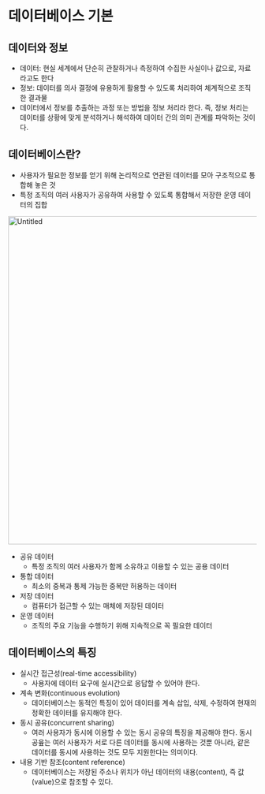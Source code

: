 # 데이터베이스 기본

## 데이터와 정보

- 데이터: 현실 세계에서 단순히 관찰하거나 측정하여 수집한 사실이나 값으로, 자료라고도 한다
- 정보: 데이터를 의사 결정에 유용하게 활용할 수 있도록 처리하여 체계적으로 조직한 결과물
- 데이터에서 정보를 추출하는 과정 또는 방법을 정보 처리라 한다. 즉, 정보 처리는 데이터를 상황에 맞게 분석하거나 해석하여 데이터 간의 의미 관계를 파악하는 것이다.

## 데이터베이스란?

- 사용자가 필요한 정보를 얻기 위해 논리적으로 연관된 데이터를 모아 구조적으로 통합해 놓은 것
- 특정 조직의 여러 사용자가 공유하여 사용할 수 있도록 통합해서 저장한 운영 데이터의 집합

<img width="666" alt="Untitled" src="https://user-images.githubusercontent.com/102662024/225354606-7a2fb34c-b176-4e52-8251-7b4fd394ffb3.png">

- 공유 데이터
    - 특정 조직의 여러 사용자가 함께 소유하고 이용할 수 있는 공용 데이터
- 통합 데이터
    - 최소의 중복과 통제 가능한 중복만 허용하는 데이터
- 저장 데이터
    - 컴퓨터가 접근할 수 있는 매체에 저장된 데이터
- 운영 데이터
    - 조직의 주요 기능을 수행하기 위해 지속적으로 꼭 필요한 데이터

## 데이터베이스의 특징

- 실시간 접근성(real-time accessibility)
    - 사용자에 데이터 요구에 실시간으로 응답할 수 있어야 한다.
- 계속 변화(continuous evolution)
    - 데이터베이스는 동적인 특징이 있어 데이터를 계속 삽입, 삭제, 수정하여 현재의 정확한 데이터를 유지해야 한다.
- 동시 공유(concurrent sharing)
    - 여러 사용자가 동시에 이용할 수 있는 동시 공유의 특징을 제공해야 한다. 동시 공윺는 여러 사용자가 서로 다른 데이터를 동시에 사용하는 것뿐 아니라, 같은 데이터를 동시에 사용하는 것도 모두 지원한다는 의미이다.
- 내용 기반 참조(content reference)
    - 데이터베이스는 저장된 주소나 위치가 아닌 데이터의 내용(content), 즉 값(value)으로 참조할 수 있다.
